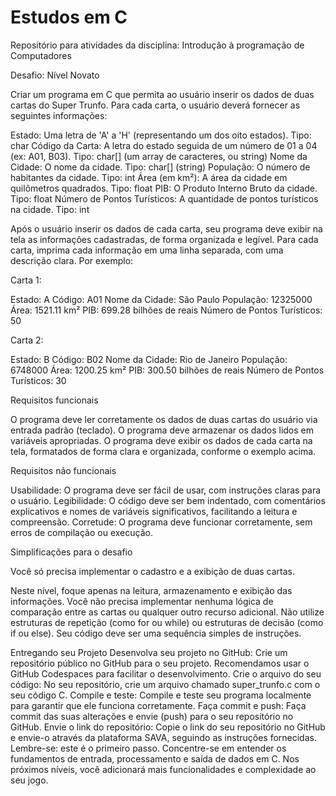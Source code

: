 # Estudos em C
Repositório para atividades da disciplina: Introdução à programação de Computadores

Desafio: Nível Novato

Criar um programa em C que permita ao usuário inserir os dados de duas cartas do Super Trunfo. Para cada carta, o usuário deverá fornecer as seguintes informações:


Estado: Uma letra de 'A' a 'H' (representando um dos oito estados). Tipo: char
Código da Carta: A letra do estado seguida de um número de 01 a 04 (ex: A01, B03). Tipo: char[] (um array de caracteres, ou string)
Nome da Cidade: O nome da cidade. Tipo: char[] (string)
População: O número de habitantes da cidade. Tipo: int
Área (em km²): A área da cidade em quilômetros quadrados. Tipo: float
PIB: O Produto Interno Bruto da cidade. Tipo: float
Número de Pontos Turísticos: A quantidade de pontos turísticos na cidade. Tipo: int
 

Após o usuário inserir os dados de cada carta, seu programa deve exibir na tela as informações cadastradas, de forma organizada e legível. Para cada carta, imprima cada informação em uma linha separada, com uma descrição clara. Por exemplo:

 

Carta 1:

Estado: A
Código: A01
Nome da Cidade: São Paulo
População: 12325000
Área: 1521.11 km²
PIB: 699.28 bilhões de reais
Número de Pontos Turísticos: 50


Carta 2:

Estado: B
Código: B02
Nome da Cidade: Rio de Janeiro
População: 6748000
Área: 1200.25 km²
PIB: 300.50 bilhões de reais
Número de Pontos Turísticos: 30    

Requisitos funcionais

O programa deve ler corretamente os dados de duas cartas do usuário via entrada padrão (teclado). 
O programa deve armazenar os dados lidos em variáveis apropriadas.
O programa deve exibir os dados de cada carta na tela, formatados de forma clara e organizada, conforme o exemplo acima.

Requisitos não funcionais

Usabilidade: O programa deve ser fácil de usar, com instruções claras para o usuário. 
Legibilidade: O código deve ser bem indentado, com comentários explicativos e nomes de variáveis significativos, facilitando a leitura e compreensão.
Corretude: O programa deve funcionar corretamente, sem erros de compilação ou execução.

Simplificações para o desafio

Você só precisa implementar o cadastro e a exibição de duas cartas.
 
Neste nível, foque apenas na leitura, armazenamento e exibição das informações. Você não precisa implementar nenhuma lógica de comparação entre as cartas ou qualquer outro recurso adicional. 
Não utilize estruturas de repetição (como for ou while) ou estruturas de decisão (como if ou else). Seu código deve ser uma sequência simples de instruções.

Entregando seu Projeto
Desenvolva seu projeto no GitHub: Crie um repositório público no GitHub para o seu projeto. Recomendamos usar o GitHub Codespaces para facilitar o desenvolvimento. 
Crie o arquivo do seu código: No seu repositório, crie um arquivo chamado super_trunfo.c com o seu código C.
Compile e teste: Compile e teste seu programa localmente para garantir que ele funciona corretamente. 
Faça commit e push: Faça commit das suas alterações e envie (push) para o seu repositório no GitHub.
Envie o link do repositório: Copie o link do seu repositório no GitHub e envie-o através da plataforma SAVA, seguindo as instruções fornecidas.
Lembre-se: este é o primeiro passo. Concentre-se em entender os fundamentos de entrada, processamento e saída de dados em C. Nos próximos níveis, você adicionará mais funcionalidades e complexidade ao seu jogo.